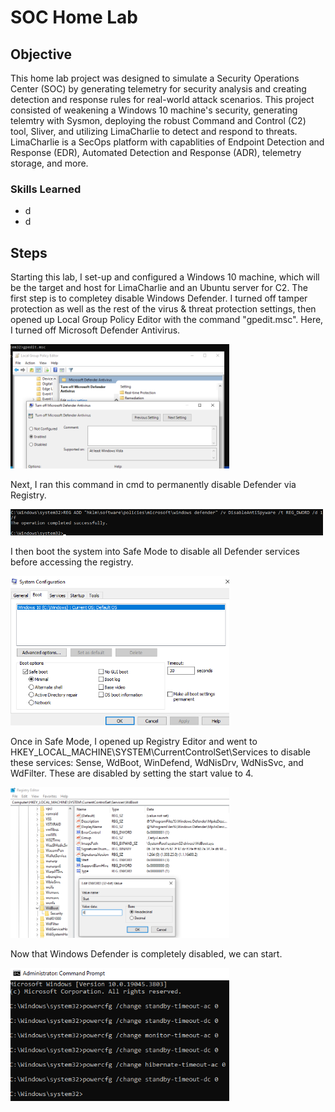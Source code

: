 # SOC Home Lab

## Objective

This home lab project was designed to simulate a Security Operations Center (SOC) by generating telemetry for security analysis and creating detection and response rules for real-world attack scenarios. This project consisted of weakening a Windows 10 machine's security, generating telemtry with Sysmon, deploying the robust Command and Control (C2) tool, Sliver, and utilizing LimaCharlie to detect and respond to threats. LimaCharlie is a SecOps platform with capablities of Endpoint Detection and Response (EDR), Automated Detection and Response (ADR), telemetry storage, and more.

### Skills Learned

- d
- d

## Steps

Starting this lab, I set-up and configured a Windows 10 machine, which will be the target and host for LimaCharlie and an Ubuntu server for C2. The first step is to completey disable Windows Defender. I turned off tamper protection as well as the rest of the virus & threat protection settings, then opened up Local Group Policy Editor with the command "gpedit.msc". Here, I turned off Microsoft Defender Antivirus. 

<img src="gpedit.png" alt="Windows Defender" width="350">

Next, I ran this command in cmd to permanently disable Defender via Registry.

<img src="windef.png" alt="Windef cmd" width="500">

I then boot the system into Safe Mode to disable all Defender services before accessing the registry.

<img src="safeMode.png" alt="Safe Mode" width="350">

Once in Safe Mode, I opened up Registry Editor and went to HKEY_LOCAL_MACHINE\SYSTEM\CurrentControlSet\Services to disable these services: Sense, WdBoot, WinDefend, WdNisDrv, WdNisSvc, and WdFilter. These are disabled by setting the start value to 4.

<img src="regedit.png" alt="regedit" width="350">

Now that Windows Defender is completely disabled, we can start. 

<img src="timeout.png" alt="Timeout" width="350">

